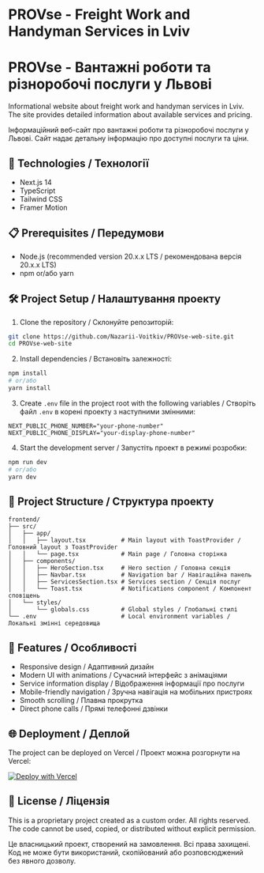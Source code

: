 # PROVse - Freight Work and Handyman Services in Lviv
# PROVse - Вантажні роботи та різноробочі послуги у Львові

Informational website about freight work and handyman services in Lviv. The site provides detailed information about available services and pricing.

Інформаційний веб-сайт про вантажні роботи та різноробочі послуги у Львові. Сайт надає детальну інформацію про доступні послуги та ціни.

## 🚀 Technologies / Технології

- Next.js 14
- TypeScript
- Tailwind CSS
- Framer Motion

## 📋 Prerequisites / Передумови

- Node.js (recommended version 20.x.x LTS / рекомендована версія 20.x.x LTS)
- npm or/або yarn

## 🛠 Project Setup / Налаштування проекту

1. Clone the repository / Склонуйте репозиторій:
```bash
git clone https://github.com/Nazarii-Voitkiv/PROVse-web-site.git
cd PROVse-web-site
```

2. Install dependencies / Встановіть залежності:
```bash
npm install
# or/або
yarn install
```

3. Create `.env` file in the project root with the following variables / Створіть файл `.env` в корені проекту з наступними змінними:
```env
NEXT_PUBLIC_PHONE_NUMBER="your-phone-number"
NEXT_PUBLIC_PHONE_DISPLAY="your-display-phone-number"
```

4. Start the development server / Запустіть проект в режимі розробки:
```bash
npm run dev
# or/або
yarn dev
```

## 📁 Project Structure / Структура проекту

```
frontend/
├── src/
│   ├── app/
│   │   ├── layout.tsx          # Main layout with ToastProvider / Головний layout з ToastProvider
│   │   └── page.tsx            # Main page / Головна сторінка
│   ├── components/
│   │   ├── HeroSection.tsx     # Hero section / Головна секція
│   │   ├── Navbar.tsx          # Navigation bar / Навігаційна панель
│   │   ├── ServicesSection.tsx # Services section / Секція послуг
│   │   └── Toast.tsx           # Notifications component / Компонент сповіщень
│   └── styles/
│       └── globals.css         # Global styles / Глобальні стилі
└── .env                        # Local environment variables / Локальні змінні середовища
```

## 🎨 Features / Особливості

- Responsive design / Адаптивний дизайн
- Modern UI with animations / Сучасний інтерфейс з анімаціями
- Service information display / Відображення інформації про послуги
- Mobile-friendly navigation / Зручна навігація на мобільних пристроях
- Smooth scrolling / Плавна прокрутка
- Direct phone calls / Прямі телефонні дзвінки

## 🌐 Deployment / Деплой

The project can be deployed on Vercel / Проект можна розгорнути на Vercel:

[![Deploy with Vercel](https://vercel.com/button)](https://vercel.com/new/clone?repository-url=https%3A%2F%2Fgithub.com%2FNazarii-Voitkiv%2FPROVse-web-site)

## 📝 License / Ліцензія

This is a proprietary project created as a custom order. All rights reserved. The code cannot be used, copied, or distributed without explicit permission.

Це власницький проект, створений на замовлення. Всі права захищені. Код не може бути використаний, скопійований або розповсюджений без явного дозволу.
